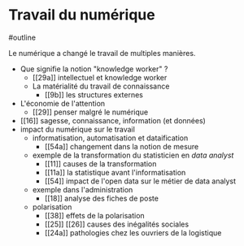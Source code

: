 # Travail du numérique
#outline 

Le numérique a changé le travail de multiples manières.

- Que signifie la notion "knowledge worker" ?
	- [[29a]] intellectuel et knowledge worker
	- La matérialité du travail de connaissance
		- [[9b]] les structures externes
- L'économie de l'attention
	- [[29]] penser malgré le numérique
- [[16]] sagesse, connaissance, information (et données)
- impact du numérique sur le travail
	- informatisation, automatisation et dataification
		- [[54a]] changement dans la notion de mesure
	- exemple de la transformation du statisticien en *data analyst*
		- [[11]] causes de la transformation
		- [[11a]] la statistique avant l'informatisation
		- [[54]] impact de l'open data sur le métier de data analyst
	- exemple dans l'administration
		- [[18]] analyse des fiches de poste
	- polarisation
		- [[38]] effets de la polarisation
		- [[25]] [[26]] causes des inégalités sociales
		- [[24a]] pathologies chez les ouvriers de la logistique